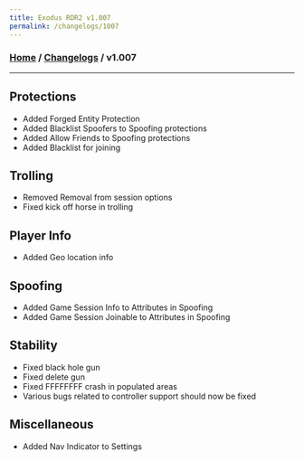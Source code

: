 ```yaml
---
title: Exodus RDR2 v1.007
permalink: /changelogs/1007
---
```

### [Home](/) / [Changelogs](/changelogs) / v1.007
---
## Protections
- Added Forged Entity Protection
- Added Blacklist Spoofers to Spoofing protections
- Added Allow Friends to Spoofing protections
- Added Blacklist for joining

## Trolling
- Removed Removal from session options
- Fixed kick off horse in trolling

## Player Info
- Added Geo location info

## Spoofing
- Added Game Session Info to Attributes in Spoofing
- Added Game Session Joinable to Attributes in Spoofing

## Stability
- Fixed black hole gun
- Fixed delete gun
- Fixed FFFFFFFF crash in populated areas
- Various bugs related to controller support should now be fixed

## Miscellaneous
- Added Nav Indicator to Settings
